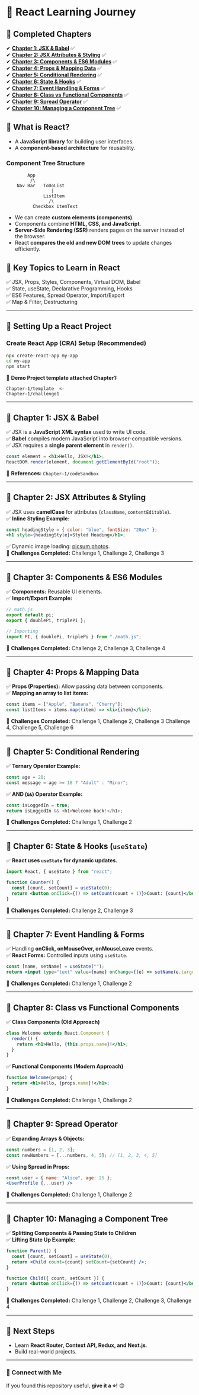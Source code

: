# 🚀 React Learning Journey  

## **📖 Completed Chapters**  

✔ **[Chapter 1: JSX & Babel](#chapter-1-jsx--babel)** ✅  
✔ **[Chapter 2: JSX Attributes & Styling](#chapter-2-jsx-attributes--styling)** ✅  
✔ **[Chapter 3: Components & ES6 Modules](#chapter-3-components--es6-modules)** ✅  
✔ **[Chapter 4: Props & Mapping Data](#chapter-4-props--mapping-data)** ✅  
✔ **[Chapter 5: Conditional Rendering](#chapter-5-conditional-rendering)** ✅  
✔ **[Chapter 6: State & Hooks](#chapter-6-state--hooks)** ✅  
✔ **[Chapter 7: Event Handling & Forms](#chapter-7-event-handling--forms)** ✅  
✔ **[Chapter 8: Class vs Functional Components](#chapter-8-class-vs-functional-components)** ✅  
✔ **[Chapter 9: Spread Operator](#chapter-9-spread-operator)** ✅  
✔ **[Chapter 10: Managing a Component Tree](#chapter-10-managing-a-component-tree)** ✅  


## **📌 What is React?**

- A **JavaScript library** for building user interfaces.
- A **component-based architecture** for reusability.

### **Component Tree Structure**
```
        App
         /\
    Nav Bar   ToDoList
                 |
              ListItem
                /\
          Checkbox itemText
```
- We can create **custom elements (components)**.
- Components combine **HTML, CSS, and JavaScript**.
- **Server-Side Rendering (SSR)** renders pages on the server instead of the browser.
- React **compares the old and new DOM trees** to update changes efficiently.

## **📌 Key Topics to Learn in React**
✅ JSX, Props, Styles, Components, Virtual DOM, Babel  
✅ State, useState, Declarative Programming, Hooks  
✅ ES6 Features, Spread Operator, Import/Export  
✅ Map & Filter, Destructuring  

---

## **🚀 Setting Up a React Project**
### **Create React App (CRA) Setup (Recommended)**
```sh
npx create-react-app my-app
cd my-app
npm start
```

📌 **Demo Project template attached Chapter1:**  
```
Chapter-1/template  <-  
Chapter-1/challenge1  
```

---

## **📁 Chapter 1: JSX & Babel**
✅ JSX is a **JavaScript XML syntax** used to write UI code.  
✅ **Babel** compiles modern JavaScript into browser-compatible versions.  
✅ JSX requires a **single parent element** in `render()`.  

```jsx
const element = <h1>Hello, JSX!</h1>;
ReactDOM.render(element, document.getElementById("root"));
```
📌 **References:** `Chapter-1/codeSandbox`  

---

## **📁 Chapter 2: JSX Attributes & Styling**
✅ JSX uses **camelCase** for attributes (`className`, `contentEditable`).  
✅ **Inline Styling Example:**  
```jsx
const headingStyle = { color: "blue", fontSize: "20px" };
<h1 style={headingStyle}>Styled Heading</h1>;
```
✅ Dynamic image loading: [picsum.photos](https://picsum.photos/).  
📌 **Challenges Completed:** Challenge 1, Challenge 2, Challenge 3  

---

## **📁 Chapter 3: Components & ES6 Modules**
✅ **Components:** Reusable UI elements.  
✅ **Import/Export Example:**  
```js
// math.js
export default pi;
export { doublePi, triplePi };

// Importing
import PI, { doublePi, triplePi } from "./math.js";
```
📌 **Challenges Completed:** Challenge 2, Challenge 3, Challenge 4  

---

## **📁 Chapter 4: Props & Mapping Data**
✅ **Props (Properties):** Allow passing data between components.  
✅ **Mapping an array to list items:**  
```jsx
const items = ["Apple", "Banana", "Cherry"];
const listItems = items.map((item) => <li>{item}</li>);
```
📌 **Challenges Completed:** Challenge 1, Challenge 2, Challenge 3  Challenge 4, Challenge 5, Challenge 6

---

## **📁 Chapter 5: Conditional Rendering**
✅ **Ternary Operator Example:**  
```js
const age = 20;
const message = age >= 18 ? "Adult" : "Minor";
```
✅ **AND (`&&`) Operator Example:**  
```js
const isLoggedIn = true;
return isLoggedIn && <h1>Welcome back!</h1>;
```
📌 **Challenges Completed:** Challenge 1, Challenge 2  

---

## **📁 Chapter 6: State & Hooks (`useState`)**
✅ **React uses `useState` for dynamic updates.**  
```jsx
import React, { useState } from "react";

function Counter() {
  const [count, setCount] = useState(0);
  return <button onClick={() => setCount(count + 1)}>Count: {count}</button>;
}
```
📌 **Challenges Completed:** Challenge 2, Challenge 3 

---

## **📁 Chapter 7: Event Handling & Forms**
✅ Handling **onClick, onMouseOver, onMouseLeave** events.  
✅ **React Forms:** Controlled inputs using `useState`.  
```jsx
const [name, setName] = useState("");
return <input type="text" value={name} onChange={(e) => setName(e.target.value)} />;
```
📌 **Challenges Completed:** Challenge 1, Challenge 2  

---
## **📁 Chapter 8: Class vs Functional Components**
✅ **Class Components (Old Approach)**  
```jsx
class Welcome extends React.Component {
  render() {
    return <h1>Hello, {this.props.name}!</h1>;
  }
}
```
✅ **Functional Components (Modern Approach)**  
```jsx
function Welcome(props) {
  return <h1>Hello, {props.name}!</h1>;
}
```
📌 **Challenges Completed:** Challenge 1, Challenge 2  

---

## **📁 Chapter 9: Spread Operator**
✅ **Expanding Arrays & Objects:**  
```js
const numbers = [1, 2, 3];
const newNumbers = [...numbers, 4, 5]; // [1, 2, 3, 4, 5]
```
✅ **Using Spread in Props:**  
```jsx
const user = { name: "Alice", age: 25 };
<UserProfile {...user} />  
```
📌 **Challenges Completed:** Challenge 1, Challenge 2  

---

## **📁 Chapter 10: Managing a Component Tree**
✅ **Splitting Components & Passing State to Children**  
✅ **Lifting State Up Example:**  
```jsx
function Parent() {
  const [count, setCount] = useState(0);
  return <Child count={count} setCount={setCount} />;
}

function Child({ count, setCount }) {
  return <button onClick={() => setCount(count + 1)}>Count: {count}</button>;
}
```
📌 **Challenges Completed:** Challenge 1, Challenge 2, Challenge 3, Challenge 4  

---

## **🚀 Next Steps**
- Learn **React Router, Context API, Redux, and Next.js**.  
- Build real-world projects.  

---

### **🌟 Connect with Me**
If you found this repository useful, **give it a ⭐!** 😊


